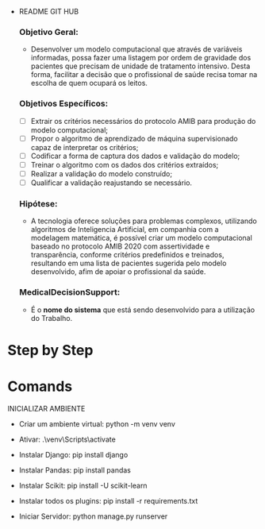- README GIT HUB
    
    ### Objetivo Geral:
    
    - Desenvolver um modelo computacional que através de variáveis informadas, possa fazer uma listagem por ordem de gravidade dos pacientes que precisam de unidade de tratamento intensivo. Desta forma, facilitar a decisão que o profissional de saúde  recisa tomar na escolha de quem ocupará os leitos.
    
    ### Objetivos Específicos:
    
    - [ ]  Extrair os critérios necessários do protocolo AMIB para produção do modelo computacional;
    - [ ]  Propor o algoritmo de aprendizado de máquina supervisionado capaz de interpretar
    os critérios;
    - [ ]  Codificar a forma de captura dos dados e validação do modelo;
    - [ ]  Treinar o algoritmo com os dados dos critérios extraídos;
    - [ ]  Realizar a validação do modelo construído;
    - [ ]  Qualificar a validação reajustando se necessário.
    
    ### Hipótese:
    
    - A tecnologia oferece soluções para problemas complexos, utilizando algoritmos de Inteligencia Artificial, em companhia com a modelagem matemática, é possível criar um modelo computacional baseado no protocolo AMIB 2020 com assertividade e  transparência, conforme critérios predefinidos e treinados, resultando em uma lista de pacientes sugerida pelo modelo desenvolvido, afim de apoiar o profissional da saúde.
    
    ### **MedicalDecisionSupport**:
    
    - É o **nome do sistema** que está sendo desenvolvido para a utilização do Trabalho.


# Step by Step
# Comands
INICIALIZAR AMBIENTE

* Criar um ambiente virtual: python -m venv venv

* Ativar: .\venv\Scripts\activate

* Instalar Django: pip install django

* Instalar Pandas: pip install pandas

* Instalar Scikit: pip install -U scikit-learn

* Instalar todos os plugins: pip install -r requirements.txt

* Iniciar Servidor: python manage.py runserver



